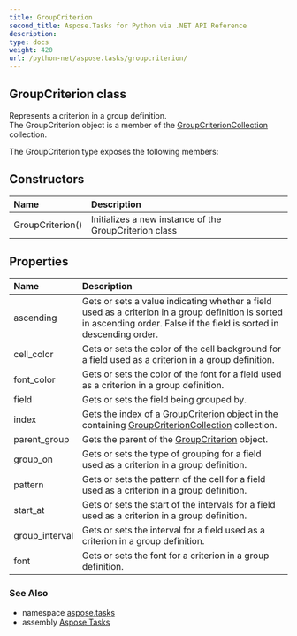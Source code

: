 ```yaml
---
title: GroupCriterion
second_title: Aspose.Tasks for Python via .NET API Reference
description: 
type: docs
weight: 420
url: /python-net/aspose.tasks/groupcriterion/
---
```


## GroupCriterion class

Represents a criterion in a group definition.<br/>            The GroupCriterion object is a member of the [GroupCriterionCollection](/tasks/python-net/aspose.tasks/groupcriterioncollection/) collection.

The GroupCriterion type exposes the following members:
## Constructors
| Name | Description |
| :- | :- |
|GroupCriterion()|Initializes a new instance of the GroupCriterion class|
## Properties
| Name | Description |
| :- | :- |
|ascending|Gets or sets a value indicating whether a field used as a criterion in a group definition is sorted in ascending order. False if the field is sorted in descending order.|
|cell_color|Gets or sets the color of the cell background for a field used as a criterion in a group definition.|
|font_color|Gets or sets the color of the font for a field used as a criterion in a group definition.|
|field|Gets or sets the field being grouped by.|
|index|Gets the index of a [GroupCriterion](/tasks/python-net/aspose.tasks/groupcriterion/) object in the containing [GroupCriterionCollection](/tasks/python-net/aspose.tasks/groupcriterioncollection/) collection.|
|parent_group|Gets the parent of the [GroupCriterion](/tasks/python-net/aspose.tasks/groupcriterion/) object.|
|group_on|Gets or sets the type of grouping for a field used as a criterion in a group definition.|
|pattern|Gets or sets the pattern of the cell for a field used as a criterion in a group definition.|
|start_at|Gets or sets the start of the intervals for a field used as a criterion in a group definition.|
|group_interval|Gets or sets the interval for a field used as a criterion in a group definition.|
|font|Gets or sets the font for a criterion in a group definition.|

### See Also

* namespace [aspose.tasks](/tasks/python-net/aspose.tasks/)
* assembly [Aspose.Tasks](/tasks/python-net/)

